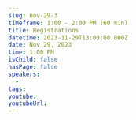 ```yaml
---
slug: nov-29-3
timeframe: 1:00 - 2:00 PM (60 min)
title: Registrations
datetime: 2023-11-29T13:00:00.000Z
date: Nov 29, 2023
time: 1:00 PM
isChild: false
hasPage: false
speakers:
  -
tags:
youtube:
youtubeUrl:
---
```

